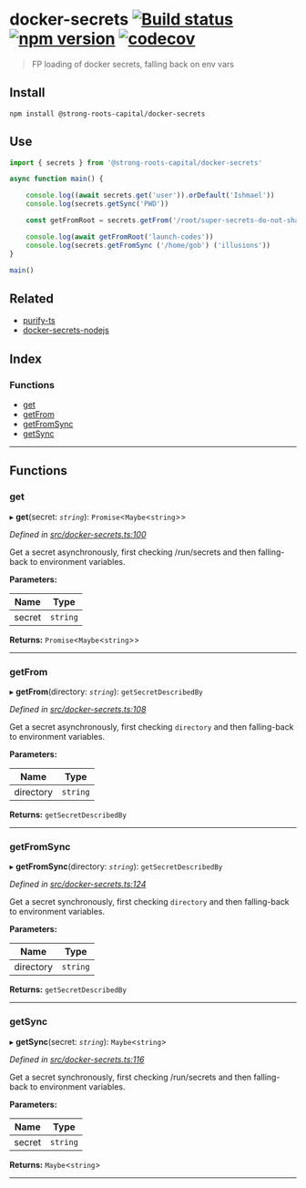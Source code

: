 
docker-secrets [![Build status](https://travis-ci.org/strong-roots-capital/docker-secrets.svg?branch=master)](https://travis-ci.org/strong-roots-capital/docker-secrets) [![npm version](https://img.shields.io/npm/v/@strong-roots-capital/docker-secrets.svg)](https://npmjs.org/package/@strong-roots-capital/docker-secrets) [![codecov](https://codecov.io/gh/strong-roots-capital/docker-secrets/branch/master/graph/badge.svg)](https://codecov.io/gh/strong-roots-capital/docker-secrets)
=================================================================================================================================================================================================================================================================================================================================================================================================================================================================================================

> FP loading of docker secrets, falling back on env vars

Install
-------

```shell
npm install @strong-roots-capital/docker-secrets
```

Use
---

```typescript
import { secrets } from '@strong-roots-capital/docker-secrets'

async function main() {

    console.log((await secrets.get('user')).orDefault('Ishmael'))
    console.log(secrets.getSync('PWD'))

    const getFromRoot = secrets.getFrom('/root/super-secrets-do-not-share')

    console.log(await getFromRoot('launch-codes'))
    console.log(secrets.getFromSync ('/home/gob') ('illusions'))
}

main()
```

Related
-------

*   [purify-ts](https://gigobyte.github.io/purify/adts/Maybe)
*   [docker-secrets-nodejs](https://github.com/zhu1230/docker-secrets-nodejs)

## Index

### Functions

* [get](#get)
* [getFrom](#getfrom)
* [getFromSync](#getfromsync)
* [getSync](#getsync)

---

## Functions

<a id="get"></a>

###  get

▸ **get**(secret: *`string`*): `Promise`<`Maybe`<`string`>>

*Defined in [src/docker-secrets.ts:100](https://github.com/strong-roots-capital/docker-secrets/blob/77af4a0/src/docker-secrets.ts#L100)*

Get a secret asynchronously, first checking /run/secrets and then falling-back to environment variables.

**Parameters:**

| Name | Type |
| ------ | ------ |
| secret | `string` |

**Returns:** `Promise`<`Maybe`<`string`>>

___
<a id="getfrom"></a>

###  getFrom

▸ **getFrom**(directory: *`string`*): `getSecretDescribedBy`

*Defined in [src/docker-secrets.ts:108](https://github.com/strong-roots-capital/docker-secrets/blob/77af4a0/src/docker-secrets.ts#L108)*

Get a secret asynchronously, first checking `directory` and then falling-back to environment variables.

**Parameters:**

| Name | Type |
| ------ | ------ |
| directory | `string` |

**Returns:** `getSecretDescribedBy`

___
<a id="getfromsync"></a>

###  getFromSync

▸ **getFromSync**(directory: *`string`*): `getSecretDescribedBy`

*Defined in [src/docker-secrets.ts:124](https://github.com/strong-roots-capital/docker-secrets/blob/77af4a0/src/docker-secrets.ts#L124)*

Get a secret synchronously, first checking `directory` and then falling-back to environment variables.

**Parameters:**

| Name | Type |
| ------ | ------ |
| directory | `string` |

**Returns:** `getSecretDescribedBy`

___
<a id="getsync"></a>

###  getSync

▸ **getSync**(secret: *`string`*): `Maybe`<`string`>

*Defined in [src/docker-secrets.ts:116](https://github.com/strong-roots-capital/docker-secrets/blob/77af4a0/src/docker-secrets.ts#L116)*

Get a secret synchronously, first checking /run/secrets and then falling-back to environment variables.

**Parameters:**

| Name | Type |
| ------ | ------ |
| secret | `string` |

**Returns:** `Maybe`<`string`>

___

